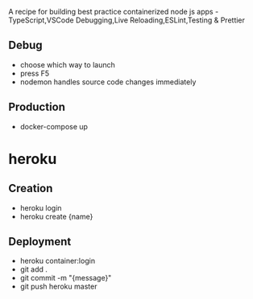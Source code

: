 A recipe for building best practice containerized node js apps - TypeScript,VSCode Debugging,Live Reloading,ESLint,Testing & Prettier

## Debug

- choose which way to launch
- press F5
- nodemon handles source code changes immediately

## Production

- docker-compose up

# heroku

## Creation

- heroku login
- heroku create {name}

## Deployment

- heroku container:login
- git add .
- git commit -m "{message}"
- git push heroku master
